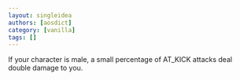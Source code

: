 ```yaml
---
layout: singleidea
authors: [aosdict]
category: [vanilla]
tags: []
---
```

If your character is male, a small percentage of AT_KICK attacks deal double damage to you.
